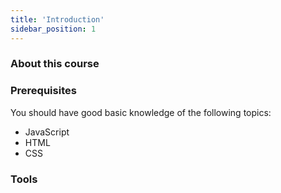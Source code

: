 ```yaml
---
title: 'Introduction'
sidebar_position: 1
---
```


### About this course

### Prerequisites
You should have good basic knowledge of the following topics:
- JavaScript
- HTML
- CSS

### Tools 
